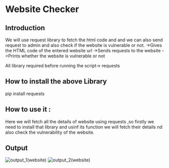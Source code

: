 # Website Checker
## Introduction

We will use request library to fetch the html code and and we can also send request to admin and also check if the website is vulnerable or not.
->Gives the HTML code of the entered website url
->Sends requests to the website
->Prints whether the website is vulnerable or not

All library required before running the script-> requests

## How to install the above Library
pip install requests


## How to use it :
Here we will fetch all the details of website using requests ,so firstly we need to install that library and usinf its function we will fetch their details nd also check the vulnerability of the website.

## Output
![output_1(website)](https://user-images.githubusercontent.com/71593494/124070418-72edd380-da5b-11eb-8770-984cb1b56405.png)
![output_2(website)](https://user-images.githubusercontent.com/71593494/124070426-75502d80-da5b-11eb-9996-6abebf277cdf.png)

